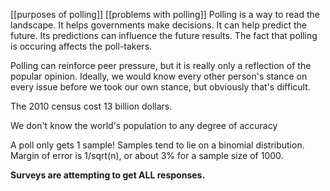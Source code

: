 [[purposes of polling]]
[[problems with polling]]
Polling is a way to read the landscape. It helps governments make decisions. It can help predict the future. Its predictions can influence the future results. The fact that polling is occuring affects the poll-takers.

Polling can reinforce peer pressure, but it is really only a reflection of the popular opinion. Ideally, we would know every other person's stance on every issue before we took our own stance, but obviously that's difficult.

The 2010 census cost 13 billion dollars. 

We don't know the world's population to any degree of accuracy

A poll only gets 1 sample! Samples tend to lie on a binomial distribution.
Margin of error is 1/sqrt(n), or about 3% for a sample size of 1000.

**Surveys are attempting to get ALL responses.**


